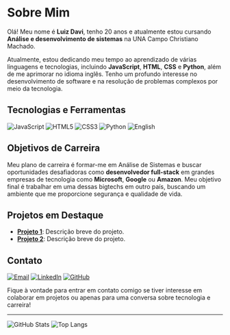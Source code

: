 # Sobre Mim

Olá! Meu nome é **Luiz Davi**, tenho 20 anos e atualmente estou cursando **Análise e desenvolvimento de sistemas** na UNA Campo Christiano Machado.

Atualmente, estou dedicando meu tempo ao aprendizado de várias linguagens e tecnologias, incluindo **JavaScript**, **HTML**, **CSS** e **Python**, além de me aprimorar no idioma inglês. Tenho um profundo interesse no desenvolvimento de software e na resolução de problemas complexos por meio da tecnologia.

## Tecnologias e Ferramentas

![JavaScript](https://img.shields.io/badge/JavaScript-323330?style=for-the-badge&logo=javascript&logoColor=F7DF1E)
![HTML5](https://img.shields.io/badge/HTML5-E34F26?style=for-the-badge&logo=html5&logoColor=white)
![CSS3](https://img.shields.io/badge/CSS3-1572B6?style=for-the-badge&logo=css3&logoColor=white)
![Python](https://img.shields.io/badge/Python-3776AB?style=for-the-badge&logo=python&logoColor=white)
![English](https://img.shields.io/badge/English-B2%20Level-blue?style=for-the-badge)

## Objetivos de Carreira

Meu plano de carreira é formar-me em Análise de Sistemas e buscar oportunidades desafiadoras como **desenvolvedor full-stack** em grandes empresas de tecnologia como **Microsoft**, **Google** ou **Amazon**. Meu objetivo final é trabalhar em uma dessas bigtechs em outro país, buscando um ambiente que me proporcione segurança e qualidade de vida.

## Projetos em Destaque

- [**Projeto 1**](https://github.com/vazimm/projeto1): Descrição breve do projeto.
- [**Projeto 2**](https://github.com/vazimm/projeto2): Descrição breve do projeto.

## Contato

[![Email](https://img.shields.io/badge/Email-D14836?style=for-the-badge&logo=gmail&logoColor=white)](mailto:vazimm@hotmail.com)
[![LinkedIn](https://img.shields.io/badge/LinkedIn-0077B5?style=for-the-badge&logo=linkedin&logoColor=white)](https://www.linkedin.com/in/vazimm/)
[![GitHub](https://img.shields.io/badge/GitHub-100000?style=for-the-badge&logo=github&logoColor=white)](https://github.com/vazimm)

Fique à vontade para entrar em contato comigo se tiver interesse em colaborar em projetos ou apenas para uma conversa sobre tecnologia e carreira!

---

![GitHub Stats](https://github-readme-stats.vercel.app/api?username=vazimm&show_icons=true&theme=radical)
![Top Langs](https://github-readme-stats.vercel.app/api/top-langs/?username=vazimm&layout=compact&theme=radical)


<!---
vazimm/vazimm is a ✨ special ✨ repository because its `README.md` (this file) appears on your GitHub profile.
You can click the Preview link to take a look at your changes.
--->
